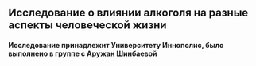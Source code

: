 ## Исследование о влиянии алкоголя на разные аспекты человеческой жизни

#### Исследование принадлежит Университету Иннополис, было выполнено в группе с Аружан Шинбаевой
